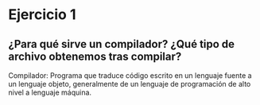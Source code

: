 # Ejercicio 1
## ¿Para qué sirve un compilador? ¿Qué tipo de archivo obtenemos tras compilar?
Compilador: Programa que traduce código escrito en un lenguaje fuente a un lenguaje objeto, generalmente de un lenguaje de programación de alto nivel a lenguaje máquina.
